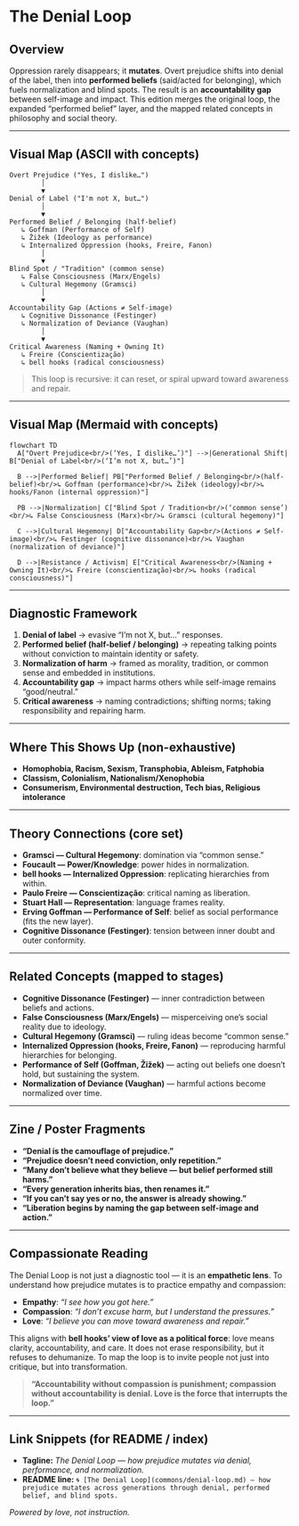 # The Denial Loop

## Overview

Oppression rarely disappears; it **mutates**. Overt prejudice shifts into denial of the label, then into **performed beliefs** (said/acted for belonging), which fuels normalization and blind spots. The result is an **accountability gap** between self-image and impact. This edition merges the original loop, the expanded “performed belief” layer, and the mapped related concepts in philosophy and social theory.

---

## Visual Map (ASCII with concepts)

```text
Overt Prejudice ("Yes, I dislike…")
        │
        ▼
Denial of Label ("I'm not X, but…")
        │
        ▼
Performed Belief / Belonging (half-belief)
   ↳ Goffman (Performance of Self)
   ↳ Žižek (Ideology as performance)
   ↳ Internalized Oppression (hooks, Freire, Fanon)
        │
        ▼
Blind Spot / "Tradition" (common sense)
   ↳ False Consciousness (Marx/Engels)
   ↳ Cultural Hegemony (Gramsci)
        │
        ▼
Accountability Gap (Actions ≠ Self-image)
   ↳ Cognitive Dissonance (Festinger)
   ↳ Normalization of Deviance (Vaughan)
        │
        ▼
Critical Awareness (Naming + Owning It)
   ↳ Freire (Conscientização)
   ↳ bell hooks (radical consciousness)
```

> This loop is recursive: it can reset, or spiral upward toward awareness and repair.

---

## Visual Map (Mermaid with concepts)

```mermaid
flowchart TD
  A["Overt Prejudice<br/>(‘Yes, I dislike…’)"] -->|Generational Shift| B["Denial of Label<br/>(‘I’m not X, but…’)"]

  B -->|Performed Belief| PB["Performed Belief / Belonging<br/>(half-belief)<br/>↳ Goffman (performance)<br/>↳ Žižek (ideology)<br/>↳ hooks/Fanon (internal oppression)"]

  PB -->|Normalization| C["Blind Spot / Tradition<br/>(‘common sense’)<br/>↳ False Consciousness (Marx)<br/>↳ Gramsci (cultural hegemony)"]

  C -->|Cultural Hegemony| D["Accountability Gap<br/>(Actions ≠ Self-image)<br/>↳ Festinger (cognitive dissonance)<br/>↳ Vaughan (normalization of deviance)"]

  D -->|Resistance / Activism| E["Critical Awareness<br/>(Naming + Owning It)<br/>↳ Freire (conscientização)<br/>↳ hooks (radical consciousness)"]
```

---

## Diagnostic Framework

1. **Denial of label** → evasive “I’m not X, but…” responses.
2. **Performed belief (half-belief / belonging)** → repeating talking points without conviction to maintain identity or safety.
3. **Normalization of harm** → framed as morality, tradition, or common sense and embedded in institutions.
4. **Accountability gap** → impact harms others while self-image remains “good/neutral.”
5. **Critical awareness** → naming contradictions; shifting norms; taking responsibility and repairing harm.

---

## Where This Shows Up (non-exhaustive)

* **Homophobia, Racism, Sexism, Transphobia, Ableism, Fatphobia**
* **Classism, Colonialism, Nationalism/Xenophobia**
* **Consumerism, Environmental destruction, Tech bias, Religious intolerance**

---

## Theory Connections (core set)

* **Gramsci — Cultural Hegemony**: domination via “common sense.”
* **Foucault — Power/Knowledge**: power hides in normalization.
* **bell hooks — Internalized Oppression**: replicating hierarchies from within.
* **Paulo Freire — Conscientização**: critical naming as liberation.
* **Stuart Hall — Representation**: language frames reality.
* **Erving Goffman — Performance of Self**: belief as social performance (fits the new layer).
* **Cognitive Dissonance (Festinger)**: tension between inner doubt and outer conformity.

---

## Related Concepts (mapped to stages)

* **Cognitive Dissonance (Festinger)** — inner contradiction between beliefs and actions.
* **False Consciousness (Marx/Engels)** — misperceiving one’s social reality due to ideology.
* **Cultural Hegemony (Gramsci)** — ruling ideas become “common sense.”
* **Internalized Oppression (hooks, Freire, Fanon)** — reproducing harmful hierarchies for belonging.
* **Performance of Self (Goffman, Žižek)** — acting out beliefs one doesn’t hold, but sustaining the system.
* **Normalization of Deviance (Vaughan)** — harmful actions become normalized over time.

---

## Zine / Poster Fragments

* **“Denial is the camouflage of prejudice.”**
* **“Prejudice doesn’t need conviction, only repetition.”**
* **“Many don’t believe what they believe — but belief performed still harms.”**
* **“Every generation inherits bias, then renames it.”**
* **“If you can’t say yes or no, the answer is already showing.”**
* **“Liberation begins by naming the gap between self-image and action.”**

---

## Compassionate Reading

The Denial Loop is not just a diagnostic tool — it is an **empathetic lens**. To understand how prejudice mutates is to practice empathy and compassion:

* **Empathy**: *“I see how you got here.”*
* **Compassion**: *“I don’t excuse harm, but I understand the pressures.”*
* **Love**: *“I believe you can move toward awareness and repair.”*

This aligns with **bell hooks’ view of love as a political force**: love means clarity, accountability, and care. It does not erase responsibility, but it refuses to dehumanize. To map the loop is to invite people not just into critique, but into transformation.

> **“Accountability without compassion is punishment; compassion without accountability is denial. Love is the force that interrupts the loop.”**

---

## Link Snippets (for README / index)

* **Tagline:** *The Denial Loop — how prejudice mutates via denial, performance, and normalization.*
* **README line:** `🌀 [The Denial Loop](commons/denial-loop.md) — how prejudice mutates across generations through denial, performed belief, and blind spots.`

*Powered by love, not instruction.*
